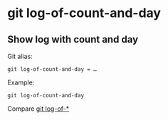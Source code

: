 # git log-of-count-and-day

## Show log with count and day

Git alias:

```git
git log-of-count-and-day = …
```

Example:

```shell
git log-of-count-and-day
```

Compare [git log-of-*](../git-log-of)
